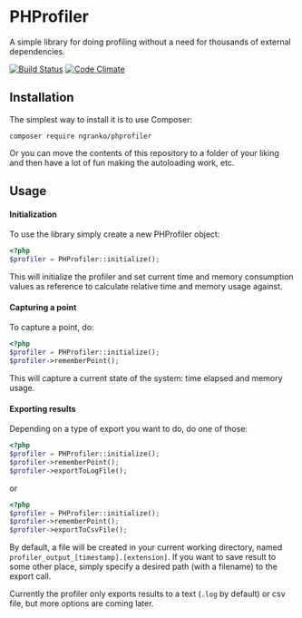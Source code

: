 # PHProfiler

A simple library for doing profiling without a need for thousands of external dependencies.

[![Build Status](https://travis-ci.org/ngranko/phprofiler.svg?branch=master)](https://travis-ci.org/ngranko/phprofiler) [![Code Climate](https://codeclimate.com/github/ngranko/phprofiler/badges/gpa.svg)](https://codeclimate.com/github/ngranko/phprofiler)

## Installation

The simplest way to install it is to use Composer:

```
composer require ngranko/phprofiler
```

Or you can move the contents of this repository to a folder of your liking and then have a lot of fun making the autoloading work, etc.

## Usage

#### Initialization

To use the library simply create a new PHProfiler object:

```php
<?php
$profiler = PHProfiler::initialize();
```

This will initialize the profiler and set current time and memory consumption values as reference to calculate relative time and memory usage against.

#### Capturing a point

To capture a point, do:

```php
<?php
$profiler = PHProfiler::initialize();
$profiler->rememberPoint();
```

This will capture a current state of the system: time elapsed and memory usage.

#### Exporting results

Depending on a type of export you want to do, do one of those:

```php
<?php
$profiler = PHProfiler::initialize();
$profiler->rememberPoint();
$profiler->exportToLogFile();
```

or

```php
<?php
$profiler = PHProfiler::initialize();
$profiler->rememberPoint();
$profiler->exportToCsvFile();
```

By default, a file will be created in your current working directory, named `profiler_output_[timestamp].[extension]`. If you want to save result to some other place, simply specify a desired path (with a filename) to the export call.

Currently the profiler only exports results to a text (`.log` by default) or csv file, but more options are coming later.
